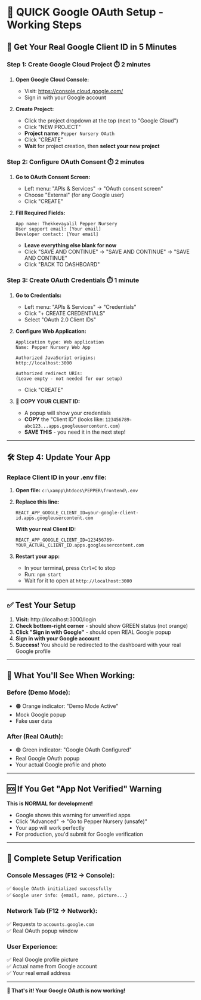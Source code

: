 # 🚀 **QUICK Google OAuth Setup - Working Steps**

## 🎯 **Get Your Real Google Client ID in 5 Minutes**

### **Step 1: Create Google Cloud Project** ⏱️ 2 minutes

1. **Open Google Cloud Console:**
   - Visit: https://console.cloud.google.com/
   - Sign in with your Google account

2. **Create Project:**
   - Click the project dropdown at the top (next to "Google Cloud")
   - Click "NEW PROJECT"
   - **Project name**: `Pepper Nursery OAuth`
   - Click "CREATE"
   - **Wait** for project creation, then **select your new project**

### **Step 2: Configure OAuth Consent** ⏱️ 2 minutes

1. **Go to OAuth Consent Screen:**
   - Left menu: "APIs & Services" → "OAuth consent screen"
   - Choose "External" (for any Google user)
   - Click "CREATE"

2. **Fill Required Fields:**
   ```
   App name: Thekkevayalil Pepper Nursery
   User support email: [Your email]
   Developer contact: [Your email]  
   ```
   - **Leave everything else blank for now**
   - Click "SAVE AND CONTINUE" → "SAVE AND CONTINUE" → "SAVE AND CONTINUE"
   - Click "BACK TO DASHBOARD"

### **Step 3: Create OAuth Credentials** ⏱️ 1 minute

1. **Go to Credentials:**
   - Left menu: "APIs & Services" → "Credentials"
   - Click "+ CREATE CREDENTIALS"
   - Select "OAuth 2.0 Client IDs"

2. **Configure Web Application:**
   ```
   Application type: Web application
   Name: Pepper Nursery Web App
   
   Authorized JavaScript origins:
   http://localhost:3000
   
   Authorized redirect URIs:
   (Leave empty - not needed for our setup)
   ```
   - Click "CREATE"

3. **🔑 COPY YOUR CLIENT ID:**
   - A popup will show your credentials
   - **COPY** the "Client ID" (looks like: `123456789-abc123...apps.googleusercontent.com`)
   - **SAVE THIS** - you need it in the next step!

---

## 🛠️ **Step 4: Update Your App**

### **Replace Client ID in your .env file:**

1. **Open file:** `c:\xampp\htdocs\PEPPER\frontend\.env`
2. **Replace this line:**
   ```
   REACT_APP_GOOGLE_CLIENT_ID=your-google-client-id.apps.googleusercontent.com
   ```
   **With your real Client ID:**
   ```
   REACT_APP_GOOGLE_CLIENT_ID=123456789-YOUR_ACTUAL_CLIENT_ID.apps.googleusercontent.com
   ```

3. **Restart your app:**
   - In your terminal, press `Ctrl+C` to stop
   - Run: `npm start`
   - Wait for it to open at `http://localhost:3000`

---

## ✅ **Test Your Setup**

1. **Visit:** http://localhost:3000/login
2. **Check bottom-right corner** - should show GREEN status (not orange)
3. **Click "Sign in with Google"** - should open REAL Google popup
4. **Sign in with your Google account**
5. **Success!** You should be redirected to the dashboard with your real Google profile

---

## 🎯 **What You'll See When Working:**

### **Before (Demo Mode):**
- 🟠 Orange indicator: "Demo Mode Active" 
- Mock Google popup
- Fake user data

### **After (Real OAuth):**
- 🟢 Green indicator: "Google OAuth Configured"
- Real Google OAuth popup
- Your actual Google profile and photo

---

## 🆘 **If You Get "App Not Verified" Warning**

**This is NORMAL for development!**
- Google shows this warning for unverified apps
- Click "Advanced" → "Go to Pepper Nursery (unsafe)"
- Your app will work perfectly
- For production, you'd submit for Google verification

---

## 📱 **Complete Setup Verification**

### **Console Messages (F12 → Console):**
✅ `Google OAuth initialized successfully`  
✅ `Google user info: {email, name, picture...}`  

### **Network Tab (F12 → Network):**
✅ Requests to `accounts.google.com`  
✅ Real OAuth popup window  

### **User Experience:**
✅ Real Google profile picture  
✅ Actual name from Google account  
✅ Your real email address  

---

**🎉 That's it! Your Google OAuth is now working!**